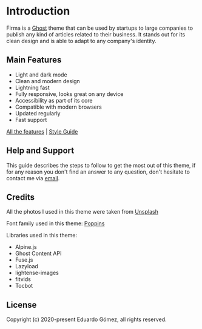 # Introduction

Firma is a [Ghost](https://ghost.org/) theme that can be used by startups to large companies to publish any kind of articles related to their business. It stands out for its clean design and is able to adapt to any company's identity.

## Main Features

* Light and dark mode
* Clean and modern design
* Lightning fast
* Fully responsive, looks great on any device
* Accessibility as part of its core
* Compatible with modern browsers
* Updated regularly
* Fast support

[All the features](https://firma.eduardogomez.io/features/) | [Style Guide](https://firma.eduardogomez.io/style-guide/)

## Help and Support

This guide describes the steps to follow to get the most out of this theme, if for any reason you don't find an answer to any question, don't hesitate to contact me via [email](mailto:this.eduardo@gmail.com).

## Credits

All the photos I used in this theme were taken from [Unsplash](https://unsplash.com)

Font family used in this theme: [Poppins](https://fonts.google.com/specimen/Poppins)

Libraries used in this theme:

* Alpine.js
* Ghost Content API
* Fuse.js
* Lazyload
* lightense-images
* fitvids
* Tocbot

## License

Copyright (c) 2020-present Eduardo Gómez, all rights reserved.
